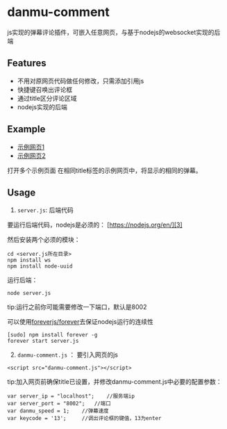 # danmu-comment
js实现的弹幕评论插件，可嵌入任意网页，与基于nodejs的websocket实现的后端

## Features
 - 不用对原网页代码做任何修改，只需添加引用js
 - 快捷键召唤出评论框
 - 通过title区分评论区域
 - nodejs实现的后端

## Example
- [示例网页1][1]
- [示例网页2][2]

打开多个示例页面
在相同title标签的示例网页中，将显示的相同的弹幕。

## Usage
 1. `server.js`: 后端代码

要运行后端代码，nodejs是必须的：
[https://nodejs.org/en/][3]

然后安装两个必须的模块：
``` ruleslanguage
cd <server.js所在目录>
npm install ws
npm install node-uuid
```

运行后端：
``` ruleslanguage
node server.js
```
tip:运行之前你可能需要修改一下端口，默认是8002

可以使用[foreverjs/forever][4]去保证nodejs运行的连续性
``` ruleslanguage
[sudo] npm install forever -g
forever start server.js
```

 2. `danmu-comment.js` ： 要引入网页的js

``` vbscript-html
<script src="danmu-comment.js"></script>
```
tip:加入网页前确保title已设置，并修改danmu-comment.js中必要的配置参数：

``` ruleslanguage
var server_ip = "localhost";	//服务端ip
var server_port = "8002";	//端口
var danmu_speed = 1;	//弹幕速度
var keycode = '13';		//调出评论框的键值，13为enter
```




  [1]: http://renfuheng.com/nodejs/danmu/
  [2]: http://renfuheng.com/nodejs/danmu/index2.html
  [3]: https://nodejs.org/en/
  [4]: https://github.com/foreverjs/forever

